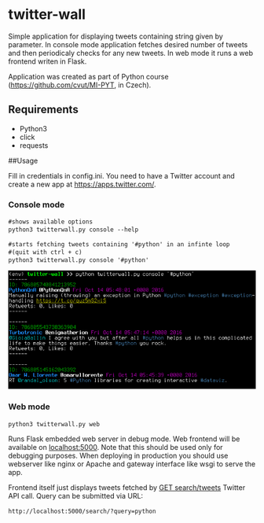 # twitter-wall
Simple application for displaying tweets containing string given by parameter. In console mode application fetches desired number of tweets and then periodicaly checks for any new tweets. In web mode it runs a web frontend writen in Flask. 

Application was created as part of Python course (https://github.com/cvut/MI-PYT, in Czech).

## Requirements
* Python3
* click
* requests

##Usage

Fill in credentials in config.ini. You need to have a Twitter account and create a new app at https://apps.twitter.com/.

### Console mode

```
#shows available options
python3 twitterwall.py console --help
```

```
#starts fetching tweets containing '#python' in an infinte loop
#(quit with ctrl + c)
python3 twitterwall.py console '#python'
```

![Screen](screen.png)


### Web mode

```
python3 twitterwall.py web
```

Runs Flask embedded web server in debug mode. Web frontend will be available on [localhost:5000](http://localhost:5000). Note that this should be used only for debugging purposes. When deploying in production you should use webserver like nginx or Apache and gateway interface like wsgi to serve the app.

Frontend itself just displays tweets fetched by [GET search/tweets](https://dev.twitter.com/rest/reference/get/search/tweets) Twitter API call. Query can be submitted via URL:

```
http://localhost:5000/search/?query=python
```

